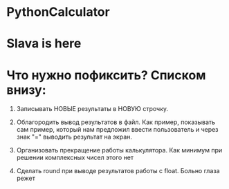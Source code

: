 # PythonCalculator

# Slava is here

# Что нужно пофиксить? Списком внизу:

1. Записывать НОВЫЕ результаты в НОВУЮ строчку.

2. Облагородить вывод результатов в файл. Как пример, показывать сам пример, который нам предложил ввести пользователь и через знак "=" выводить результат на экран.

3. Организовать прекращение работы калькулятора. Как минимум при решении комплексных чисел этого нет

4. Сделать round при выводе результатов работы с float. Больно глаза режет
